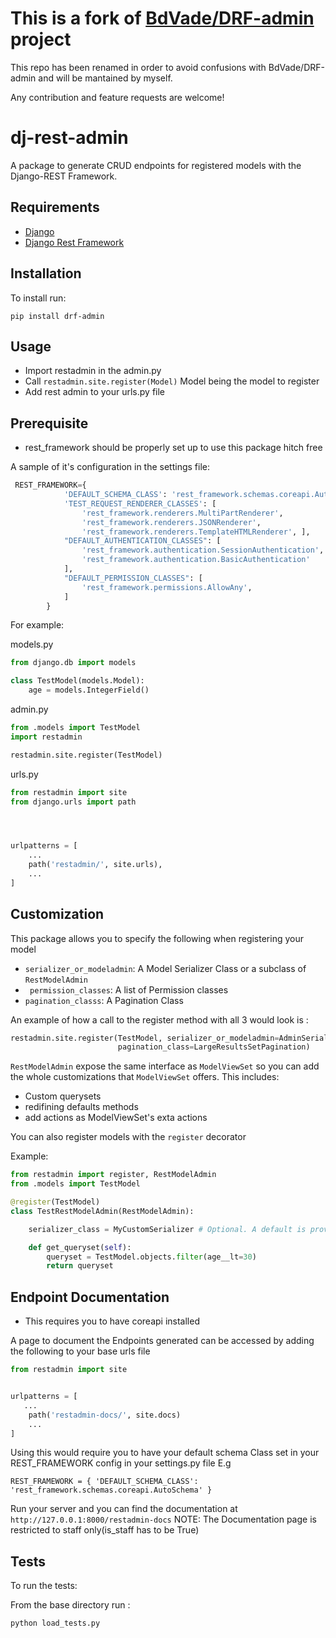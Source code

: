 # This is a fork of [BdVade/DRF-admin](https://github.com/BdVade/DRF-admin) project

This repo has been renamed in order to avoid confusions with BdVade/DRF-admin and will be
mantained by myself. 

Any contribution and feature requests are welcome!

# dj-rest-admin
A package to generate CRUD endpoints for registered models with the Django-REST Framework. 

## Requirements
- [Django](https://docs.djangoproject.com/en/4.0/)
- [Django Rest Framework](https://www.django-rest-framework.org/)

## Installation
To install run:

`pip install drf-admin`

## Usage
- Import restadmin in the admin.py 
- Call `restadmin.site.register(Model)` Model being the model to register 
- Add rest admin to your urls.py file 

## Prerequisite
- rest_framework should be properly set up to use this package hitch free

A sample of it's configuration in the settings file:
```python
 REST_FRAMEWORK={
            'DEFAULT_SCHEMA_CLASS': 'rest_framework.schemas.coreapi.AutoSchema',
            'TEST_REQUEST_RENDERER_CLASSES': [
                'rest_framework.renderers.MultiPartRenderer',
                'rest_framework.renderers.JSONRenderer',
                'rest_framework.renderers.TemplateHTMLRenderer', ],
            "DEFAULT_AUTHENTICATION_CLASSES": [
                'rest_framework.authentication.SessionAuthentication',
                'rest_framework.authentication.BasicAuthentication'
            ],
            "DEFAULT_PERMISSION_CLASSES": [
                'rest_framework.permissions.AllowAny',
            ]
        }
```

For example: 

models.py
```python
from django.db import models

class TestModel(models.Model):
    age = models.IntegerField()
```

admin.py
```python
from .models import TestModel
import restadmin

restadmin.site.register(TestModel)
```
urls.py
```python
from restadmin import site
from django.urls import path




urlpatterns = [
    ...
    path('restadmin/', site.urls),
    ...
]
```

## Customization
This package allows you to specify the following when registering your model
- `serializer_or_modeladmin`: A Model Serializer Class or a subclass of `RestModelAdmin`
- ` permission_classes`: A list of Permission classes
- `pagination_classs`: A Pagination Class

An example of how a call to the register method with all 3 would look is :
```python
restadmin.site.register(TestModel, serializer_or_modeladmin=AdminSerializer, permission_classes=[ReadOnly], 
                        pagination_class=LargeResultsSetPagination)

```

`RestModelAdmin` expose the same interface as `ModelViewSet` so you can add the whole customizations that
`ModelViewSet` offers. This includes:

- Custom querysets
- redifining defaults methods
- add actions as ModelViewSet's exta actions

You can also register models with the `register` decorator

Example:
```python
from restadmin import register, RestModelAdmin
from .models import TestModel

@register(TestModel)
class TestRestModelAdmin(RestModelAdmin):

    serializer_class = MyCustomSerializer # Optional. A default is provided if None defined

    def get_queryset(self):
        queryset = TestModel.objects.filter(age__lt=30)
        return queryset

```

## Endpoint Documentation
* This requires you to have coreapi installed

A page to document the Endpoints generated can be accessed by adding the following to your base urls file

```python
from restadmin import site


urlpatterns = [
   ...
    path('restadmin-docs/', site.docs)
    ...
]
```


Using this would require you to have your default schema Class set in your REST_FRAMEWORK config in your settings.py file
E.g

```
REST_FRAMEWORK = { 'DEFAULT_SCHEMA_CLASS': 'rest_framework.schemas.coreapi.AutoSchema' }
```
Run your server and you can find the documentation at ` http://127.0.0.1:8000/restadmin-docs`
NOTE: The Documentation page is restricted to staff only(is_staff has to be True)
## Tests
To run the tests:

From the base directory run :
```
python load_tests.py
```
